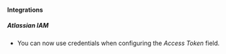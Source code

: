 
#### Integrations

##### Atlassian IAM

- You can now use credentials when configuring the *Access Token* field.
